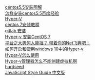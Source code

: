 [centos5.5安装图解](http://www.osyunwei.com/archives/3625.html)<br>
[怎样安装centos5.5百度经验](http://jingyan.baidu.com/article/adc8151328bdb1f723bf73da.html)<br>
[Hyper-V](https://baike.baidu.com/item/Hyper-V/10508230?fr=aladdin)<br>
[centos 7安装教程  ](https://www.baidu.com/s?ie=utf-8&f=3&rsv_bp=1&rsv_idx=1&tn=baidu&wd=centos%207%E5%AE%89%E8%A3%85%E6%95%99%E7%A8%8B&oq=centos%25207&rsv_pq=d9c6305a0004d321&rsv_t=5c499xp8rUa75kqiQa0xF%2B153WqlQIUSzc9pILo6Sb%2FRtvl7bWxXsc9eEho&rqlang=cn&rsv_enter=1&rsv_sug3=1&rsv_sug1=1&rsv_sug7=100&rsv_sug2=1&prefixsug=centos%25207&rsp=3&rsv_sug4=4728&rsv_sug=1)<br>
[ gitlab 安装](https://www.baidu.com/s?ie=UTF-8&wd=gitlab%20%E5%AE%89%E8%A3%85)<br>
[Hyper-v 安装CentOS 7](https://yq.aliyun.com/articles/40088)<br>
[平台之大势何人能挡？ 带着你的Net飞奔吧！](http://www.cnblogs.com/dunitian/p/4822808.html)<br>
[如何开启和使用windows 10中的Hyper-v](http://jingyan.baidu.com/article/f96699bbf2b889894f3c1b6f.html)<br>
[Hyper-V怎么使用](http://jingyan.baidu.com/article/4e5b3e19695d9f91901e24bb.html)<br>
[Hyper-v管理器怎么不能创建虚拟机啊](http://tieba.baidu.com/p/1997016492)<br>
[hardseed](https://github.com/yangyangwithgnu/hardseed)<br>
[JavaScript Style Guide 中文版](https://github.com/sivan/javascript-style-guide)<br>
[]()<br>
[]()<br>
[]()<br>
[]()<br>
[]()<br>
[]()<br>
[]()<br>
[]()<br>
[]()<br>
[]()<br>
[]()<br>
[]()<br>
[]()<br>
[]()<br>
[]()<br>
[]()<br>
[]()<br>
[]()<br>
[]()<br>
[]()<br>
